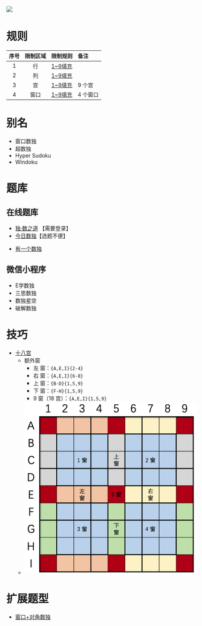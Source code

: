 ![](https://cn.sudoku.today/pic/windoku/9939_426764.png)

# 规则

| 序号  | 限制区域 | 限制规则    | 备注    |
|:---:|:----:|:--------|:------|
|  1  |  行   | [1~9填充] |       |
|  2  |  列   | [1~9填充] |       |
|  3  |  宫   | [1~9填充] | 9 个宫  |
|  4  |  窗口  | [1~9填充] | 4 个窗口 |

# 别名

- 窗口数独
- 超数独
- Hyper Sudoku
- Windoku

# 题库

## 在线题库

- [独·数之道](http://www.sudokufans.org.cn/lx/game.index.php?type=win) 【需要登录】
- [今日数独]【选题不便】

[今日数独]: https://cn.sudoku.today/g-windoku/
- [有一个数独](https://shudu.one/hyper-sudoku.php)

## 微信小程序

- E学数独
- 三思数独
- 数独星空
- 破解数独

# 技巧

- [十八宫](https://www.bilibili.com/read/cv10045615)
    - 额外窗
        - 左 窗：`{A,E,I}{2-4}`
        - 右 窗：`{A,E,I}{6-8}`
        - 上 窗：`{B-D}{1,5,9}`
        - 下 窗：`{F-H}{1,5,9}`
        - 9 窗（18 宫）：`{A,E,I}{1,5,9}`
    - ![](../../../../../images/position/窗口数独.png)

# 扩展题型

- [窗口+对角数独](../../../混合类/窗口+对角数独.md)

[1~9填充]: ../../../../../rules.md#1~9填充